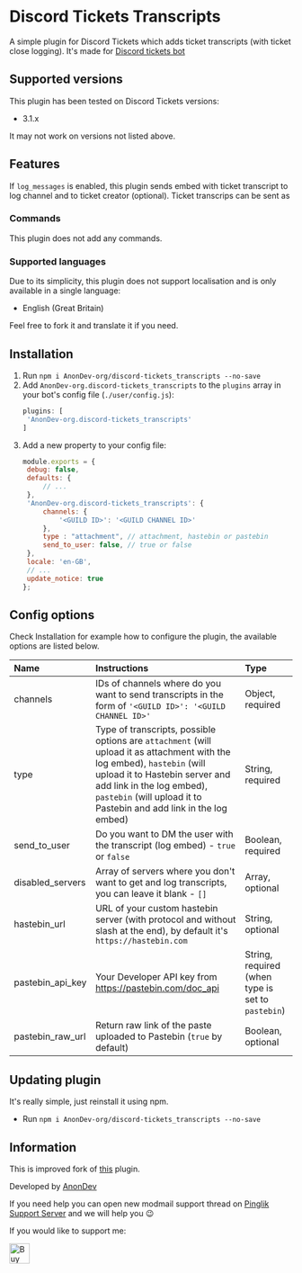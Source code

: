 
# Discord Tickets Transcripts

A simple plugin for Discord Tickets which adds ticket transcripts (with ticket close logging).
It's made for [Discord tickets bot](https://discordtickets.app/)

## Supported versions

This plugin has been tested on Discord Tickets versions:

- 3.1.x

It may not work on versions not listed above.

## Features

If `log_messages` is enabled, this plugin sends embed with ticket transcript to log channel and to ticket creator (optional).
Ticket transcrips can be sent as

### Commands

This plugin does not add any commands.

### Supported languages

Due to its simplicity, this plugin does not support localisation and is only available in a single language:

- English (Great Britain)

Feel free to fork it and translate it if you need.

## Installation

1. Run `npm i AnonDev-org/discord-tickets_transcripts --no-save`
2. Add `AnonDev-org.discord-tickets_transcripts` to the `plugins` array in your bot's config file (`./user/config.js`):
   ```js
   plugins: [
   	'AnonDev-org.discord-tickets_transcripts'
   ]
   ```
3. Add a new property to your config file:
   ```js
   module.exports = {
   	debug: false,
   	defaults: {
   		// ...
   	},
   	'AnonDev-org.discord-tickets_transcripts': {
   		channels: {
   			'<GUILD ID>': '<GUILD CHANNEL ID>'
   		},
   		type : "attachment", // attachment, hastebin or pastebin
   		send_to_user: false, // true or false
   	},
   	locale: 'en-GB',
   	// ...
   	update_notice: true
   };
   ```


## Config options

Check Installation for example how to configure the plugin, the available options are listed below.

| Name            | Instructions  | Type                                                                                                                                                                                     
| :-------------- | :---------------------------------------------------------------------------------------------------------------------------------------------------------------------------------------------------- |  :-------------- |
| channels        | IDs of channels where do you want to send transcripts in the form of `'<GUILD ID>': '<GUILD CHANNEL ID>'`  |  Object, required |                                                                                 |
| type            | Type of transcripts, possible options are `attachment` (will upload it as attachment with the log embed), `hastebin` (will upload it to Hastebin server and add link in the log embed), `pastebin` (will upload it to Pastebin and add link in the log embed) | String, required |
| send_to_user    | Do you want to DM the user with the transcript (log embed) - `true` or `false`                                                                                                              | Boolean, required |
| disabled_servers        | Array of servers where you don't want to get and log transcripts, you can leave it blank - `[]` |Array, optional|
 hastebin_url | URL of your custom hastebin server (with protocol and without slash at the end), by default it's `https://hastebin.com`| String, optional |
 pastebin_api_key | Your Developer API key from https://pastebin.com/doc_api | String, required (when type is set to `pastebin`)|
 pastebin_raw_url | Return raw link of the paste uploaded to Pastebin (`true` by default) |  Boolean, optional |


## Updating plugin
It's really simple, just reinstall it using npm.

- Run `npm i AnonDev-org/discord-tickets_transcripts --no-save`


## Information

This is improved fork of [this](https://github.com/discord-tickets/text-transcripts) plugin.

Developed by [AnonDev](https://anon.is-a.dev)

If you need help you can open new modmail support thread on [Pinglik Support Server](https://go.anondev.ml/pinglik-support) and we will help you 😉

If you would like to support me:<br>

<a  href='https://ko-fi.com/J3J72WPRC'  target='__blank'><img  height='36'  style='border:0px;height:36px;'  src='https://cdn.ko-fi.com/cdn/kofi2.png?v=2'  border='0'  alt='Buy Me a Coffee at ko-fi.com'  /></a>
